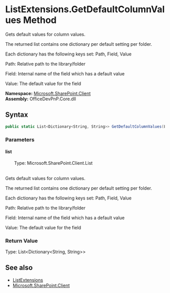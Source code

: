 # ListExtensions.GetDefaultColumnValues Method  


Gets default values for column values.



The returned list contains one dictionary per default setting per folder.

Each dictionary has the following keys set: Path, Field, Value



Path: Relative path to the library/folder

Field: Internal name of the field which has a default value

Value: The default value for the field  

**Namespace:** [Microsoft.SharePoint.Client](Microsoft.SharePoint.Client.md)  
**Assembly:** OfficeDevPnP.Core.dll  
## Syntax
```C#
public static List<Dictionary<String, String>> GetDefaultColumnValues(List list)
```
### Parameters
#### list  
&emsp;&emsp;Type: Microsoft.SharePoint.Client.List  
&emsp;&emsp;

Gets default values for column values.



The returned list contains one dictionary per default setting per folder.

Each dictionary has the following keys set: Path, Field, Value



Path: Relative path to the library/folder

Field: Internal name of the field which has a default value

Value: The default value for the field  

  

### Return Value
Type: List<Dictionary<String,  String>>  

## See also
- [ListExtensions](Microsoft.SharePoint.Client.ListExtensions.md) 
- [Microsoft.SharePoint.Client](Microsoft.SharePoint.Client.md) 

